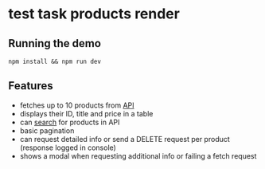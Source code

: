 # test task products render

## Running the demo

`npm install && npm run dev`

## Features

* fetches up to 10 products from [API](https://dummyjson.com/docs/products)
* displays their ID, title and price in a table
* can [search](https://dummyjson.com/docs/products#search) for products in API
* basic pagination
* can request detailed info or send a DELETE request per product (response logged in console)
* shows a modal when requesting additional info or failing a fetch request

